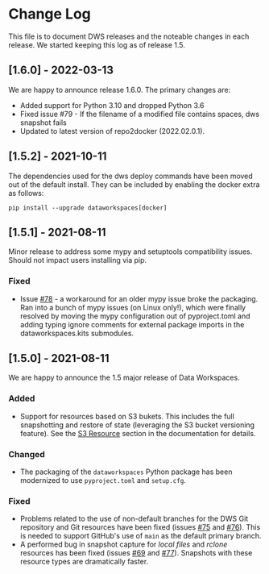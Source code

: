 # Change Log
This file is to document DWS releases and the noteable changes in each release.
We started keeping this log as of release 1.5.

## [1.6.0] - 2022-03-13

We are happy to announce release 1.6.0. The primary changes are:

- Added support for Python 3.10 and dropped Python 3.6
- Fixed issue #79 - If the filename of a modified file contains spaces, dws snapshot fails
- Updated to latest version of repo2docker (2022.02.0.1).

## [1.5.2] - 2021-10-11

The dependencies used for the dws deploy commands have been moved out of the default install. They can be included by enabling the docker extra as follows:
```
pip install --upgrade dataworkspaces[docker]
```

## [1.5.1] - 2021-08-11

Minor release to address some mypy and setuptools compatibility issues. Should not
impact users installing via pip.

### Fixed

- Issue [#78](https://github.com/data-workspaces/data-workspaces-core/issues/78) - a workaround for
  an older mypy issue broke the packaging. Ran into a bunch of mypy issues (on Linux only!), which
  were finally resolved by moving the mypy configuration out of pyproject.toml and adding typing
  ignore comments for external package imports in the dataworkspaces.kits submodules.


## [1.5.0] - 2021-08-11
  
We are happy to announce the 1.5 major release of Data Workspaces.
 
### Added
 
- Support for resources based on S3 bukets. This includes the full snapshotting and
  restore of state (leveraging the S3 bucket versioning feature). 
  See the [S3 Resource](https://data-workspaces-core.readthedocs.io/en/latest/resources.html#s3-resources)
  section in the documentation for details.

### Changed
  
- The packaging of the `dataworkspaces` Python package has been
  modernized to use `pyproject.toml` and `setup.cfg`.
 
### Fixed
 
- Problems related to the use of non-default branches for the DWS Git repository and Git resources have been
  fixed (issues [#75](https://github.com/data-workspaces/data-workspaces-core/issues/75) and
  [#76](https://github.com/data-workspaces/data-workspaces-core/issues/76)). This is needed to support
  GitHub's use of `main` as the default primary branch.
- A performed bug in snapshot capture for *local files* and *rclone* resources has been fixed
  (issues [#69](https://github.com/data-workspaces/data-workspaces-core/issues/69) and
  [#77](https://github.com/data-workspaces/data-workspaces-core/issues/77)).
  Snapshots with these resource types are dramatically faster.


